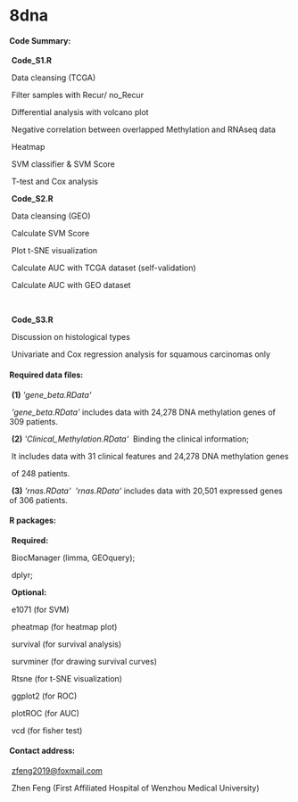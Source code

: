 # 8dna

#### Code Summary:


​	**Code_S1.R**

​		Data cleansing (TCGA)

​		Filter samples with Recur/ no_Recur

​		Differential analysis with volcano plot 

​		Negative correlation between overlapped Methylation and RNAseq data

​		Heatmap

​		SVM classifier & SVM Score

​		T-test and Cox analysis




​	**Code_S2.R**

​		Data cleansing (GEO)

​		Calculate SVM Score

​		Plot t-SNE visualization

​		Calculate AUC with TCGA dataset (self-validation)

​		Calculate AUC with GEO dataset

​	

​	**Code_S3.R**

​		Discussion on histological types 

​		Univariate and Cox regression analysis for squamous carcinomas only



#### Required data files:

​	**(1)** *'gene_beta.RData'*

​		*'gene_beta.RData'* includes data with 24,278 DNA methylation genes of 309 patients. 



​	**(2)** *'Clinical_Methylation.RData'*
​		Binding the clinical information;

​		It includes data with 31 clinical features and 24,278 DNA methylation genes 

​		of 248 patients.



​	**(3)** *'rnas.RData'*
​		*'rnas.RData'* includes data with 20,501 expressed genes of 306 patients.



#### R packages:

​	**Required:**

​		BiocManager (limma, GEOquery); 

​		dplyr;



​	**Optional:** 

​		e1071 (for SVM)

​		pheatmap (for heatmap plot)

​		survival (for survival analysis)

​		survminer (for drawing survival curves)

​		Rtsne (for t-SNE visualization)

​		ggplot2 (for ROC)

​		plotROC (for AUC) 

​		vcd (for fisher test)



#### Contact address: 

​	zfeng2019@foxmail.com

​	Zhen Feng (First Affiliated Hospital of Wenzhou Medical University)
